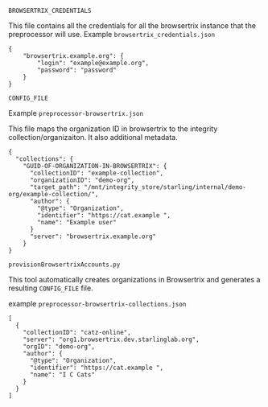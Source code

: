`BROWSERTRIX_CREDENTIALS`

This file contains all the credentials for all the browsertrix instance that the preprocessor will use.
Example `browsertrix_credentials.json`
```
{
    "browsertrix.example.org": {
        "login": "example@example.org",
        "password": "password"
    }
}
```

`CONFIG_FILE` 

Example `preprocessor-browsertrix.json`

This file maps the organization ID in browsertrix to the integrity collection/organizaiton. It also additional metadata.

```
{
  "collections": {
    "GUID-OF-ORGANIZATION-IN-BROWSERTRIX": {
      "collectionID": "example-collection",
      "organizationID": "demo-org",
      "target_path": "/mnt/integrity_store/starling/internal/demo-org/example-collection/",
      "author": {
        "@type": "Organization",
        "identifier": "https://cat.example ",
        "name": "Example user"
      }
      "server": "browsertrix.example.org"
    }
}
```

`provisionBrowsertrixAccounts.py`

This tool automatically creates organizations in Browsertrix and generates a resulting `CONFIG_FILE` file.  

example `preprocessor-browsertrix-collections.json`
```
[
  {
    "collectionID": "catz-online",
    "server": "org1.browsertrix.dev.starlinglab.org",
    "orgID": "demo-org",
    "author": {
      "@type": "Organization",
      "identifier": "https://cat.example ",
      "name": "I C Cats"
    }
  }
]
```
